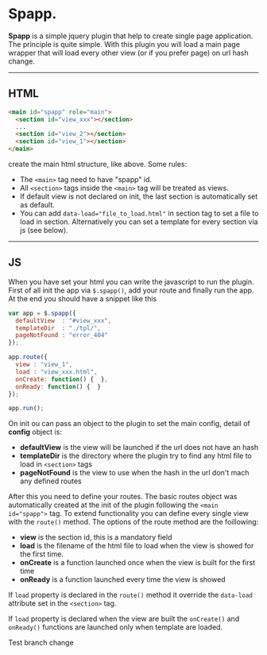 Spapp.
===============================
**Spapp** is a simple jquery plugin that help to create single page application. The principle is quite simple.
With this plugin you will load a main page wrapper that will load every other view (or if you prefer page) on url hash change.

----------


HTML
-------------
```html
<main id="spapp" role="main">
  <section id="view_xxx"></section>
  ...
  <section id="view_2"></section>
  <section id="view_1"></section>
</main>
```
create the main html structure, like above.
Some rules:

 - The `<main>` tag need to have "spapp" id.
 - All `<section>` tags inside the `<main>` tag will be treated as views.
 - If default view is not declared on init, the last section is automatically set as default.
 - You can add `data-load="file_to_load.html"` in section tag to set a file to load in section. Alternatively you can set a template for every section via js (see below).


----------
JS
-------------
When you have set your html you can write the javascript to run the plugin. First of all init the app via `$.spapp()`, add your route and finally run the app. At the end you should have a snippet like this
```js
var app = $.spapp({
  defaultView  : "#view_xxx",
  templateDir  : "./tpl/",
  pageNotFound : "error_404"
});

app.route({
  view : "view_1",
  load : "view_xxx.html",
  onCreate: function() {  },
  onReady: function() {  }
});

app.run();
```

On init ou can pass an object to the plugin to set the main config, detail of **config** object is:

 - **defaultView** is the view will be launched if the url does not have an hash
 - **templateDir**  is the directory where the plugin try to find any html file to load in `<section>` tags
 - **pageNotFound** is the view to use when the hash in the url don't mach any defined routes

After this you need to define your routes. The basic routes object was automatically created at the init of the plugin following the `<main id="spapp">` tag. To extend functionality you can define every single view with the `route()` method.
The options of the route method are the foillowing:

 - **view** is the section id, this is a mandatory field
 - **load** is the filename of the html file to load when the view is showed for the first time. 
 - **onCreate** is a function launched once when the view is built for the first time
 - **onReady** is a function launched every time the view is showed

If `load` property is declared in the `route()` method it override the `data-load` attribute set in the `<section>` tag.

If `load` property is declared when the view are built the `onCreate()` and `onReady()` functions are launched only when template are loaded.


Test branch change